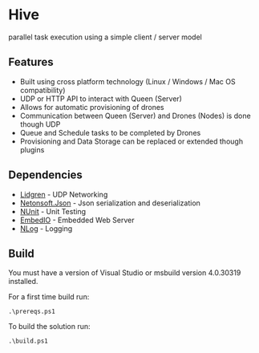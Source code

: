 # Hive
parallel task execution using a simple client / server model

## Features

* Built using cross platform technology (Linux / Windows / Mac OS compatibility)
* UDP or HTTP API to interact with Queen (Server)
* Allows for automatic provisioning of drones
* Communication between Queen (Server) and Drones (Nodes) is done though UDP
* Queue and Schedule tasks to be completed by Drones
* Provisioning and Data Storage can be replaced or extended though plugins

## Dependencies

* [Lidgren](https://github.com/lidgren/lidgren-network-gen3) - UDP Networking
* [Netonsoft.Json](http://www.newtonsoft.com/json) - Json serialization and deserialization 
* [NUnit](https://www.nunit.org) - Unit Testing
* [EmbedIO](https://unosquare.github.io/embedio) - Embedded Web Server
* [NLog](http://nlog-project.org) - Logging

## Build

You must have a version of Visual Studio or msbuild version 4.0.30319 installed.

For a first time build run:

    .\prereqs.ps1

To build the solution run:

    .\build.ps1
